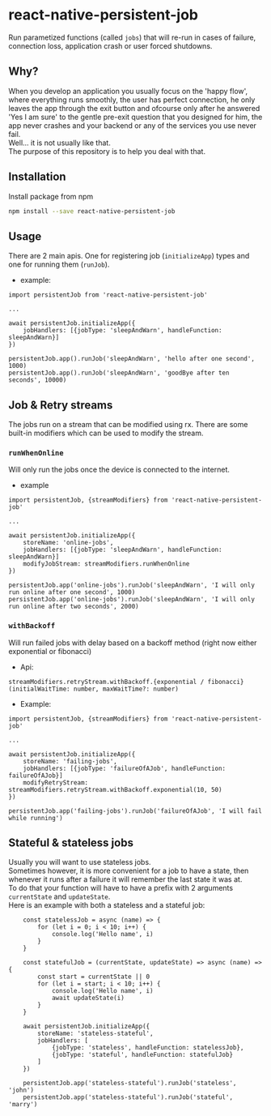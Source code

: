 # react-native-persistent-job

Run parametized functions (called `jobs`) that will re-run in cases of failure, connection loss, application crash or user forced shutdowns. 

## Why?

When you develop an application you usually focus on the 'happy flow', where everything runs smoothly, the user has perfect connection, he only leaves the app through the exit button and ofcourse only after he answered 'Yes I am sure' to the gentle pre-exit question that you designed for him, the app never crashes and your backend or any of the services you use never fail.   
Well... it is not usually like that.   
The purpose of this repository is to help you deal with that. 

## Installation

Install package from npm

```sh
npm install --save react-native-persistent-job
```


## Usage

There are 2 main apis. One for registering job (`initializeApp`) types and one for running them (`runJob`).

* example:

```
import persistentJob from 'react-native-persistent-job'

... 

await persistentJob.initializeApp({
	jobHandlers: [{jobType: 'sleepAndWarn', handleFunction: sleepAndWarn}]
})

persistentJob.app().runJob('sleepAndWarn', 'hello after one second', 1000)
persistentJob.app().runJob('sleepAndWarn', 'goodBye after ten seconds', 10000)
```

## Job & Retry streams
The jobs run on a stream that can be modified using rx. There are some built-in modifiers which can be used to modify the stream.

### `runWhenOnline`
Will only run the jobs once the device is connected to the internet.

* example
```
import persistentJob, {streamModifiers} from 'react-native-persistent-job'

...

await persistentJob.initializeApp({
	storeName: 'online-jobs',
	jobHandlers: [{jobType: 'sleepAndWarn', handleFunction: sleepAndWarn}]
	modifyJobStream: streamModifiers.runWhenOnline
})

persistentJob.app('online-jobs').runJob('sleepAndWarn', 'I will only run online after one second', 1000)
persistentJob.app('online-jobs').runJob('sleepAndWarn', 'I will only run online after two seconds', 2000)
```

### `withBackoff`
Will run failed jobs with delay based on a backoff method (right now either exponential or fibonacci)

* Api:
```
streamModifiers.retryStream.withBackoff.{exponential / fibonacci}(initialWaitTime: number, maxWaitTime?: number)
```

* Example:

```
import persistentJob, {streamModifiers} from 'react-native-persistent-job' 

...

await persistentJob.initializeApp({
	storeName: 'failing-jobs',
	jobHandlers: [{jobType: 'failureOfAJob', handleFunction: failureOfAJob}]
	modifyRetryStream: streamModifiers.retryStream.withBackoff.exponential(10, 50)
})

persistentJob.app('failing-jobs').runJob('failureOfAJob', 'I will fail while running')
```

## Stateful & stateless jobs
Usually you will want to use stateless jobs.  
Sometimes however, it is more convenient for a job to have a state, then whenever it runs after a failure it will remember the last state it was at.  
To do that your function will have to have a prefix with 2 arguments `currentState` and `updateState`.  
Here is an example with both a stateless and a stateful job:
```
	const statelessJob = async (name) => {
		for (let i = 0; i < 10; i++) {
			console.log('Hello name', i)
		}
	}

	const statefulJob = (currentState, updateState) => async (name) => {
		const start = currentState || 0
		for (let i = start; i < 10; i++) {
			console.log('Hello name', i)
			await updateState(i)
		}
	}

	await persistentJob.initializeApp({
		storeName: 'stateless-stateful',
		jobHandlers: [
			{jobType: 'stateless', handleFunction: statelessJob},
			{jobType: 'stateful', handleFunction: statefulJob}
		]
	})

	persistentJob.app('stateless-stateful').runJob('stateless', 'john')
	persistentJob.app('stateless-stateful').runJob('stateful', 'marry')
```